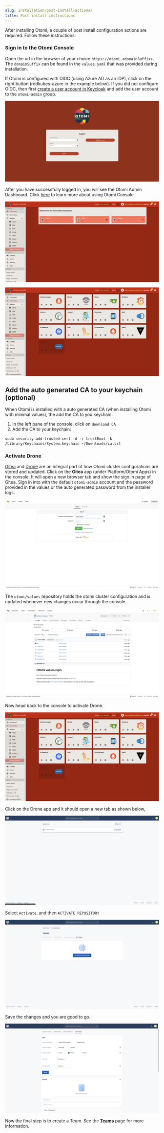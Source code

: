 ```yaml
---
slug: installation/post-install-actions/
title: Post install instructions
---
```


After installing Otomi, a couple of post install configuration actions are required. Follow these instructions:

### Sign in to the Otomi Console

Open the url in the browser of your choice `https://otomi.<domainSuffix>`. The `domainSuffix` can be found in the `values.yaml` that was provided during installation.

If Otomi is configured with OIDC (using Azure AD as an IDP), click on the right button (redkubes-azure in the example below). If you did not configure OIDC, then first [create a user account in Keycloak](/docs/tutorials/create-keycloak-users#create-users) and add the user account to the `otomi-admin` group.


![console-login](img/console-login.png)

After you have successfully logged in, you will see the Otomi Admin Dashboard. Click [here](/docs/console) to learn more about using Otomi Console.

![console-lading-page](img/console-landing-page.png)

![console-apps](img/console-apps.png)


## Add the auto generated CA to your keychain (optional)

When Otomi is installed with a auto generated CA (when installing Otomi with minimal values), the add the CA to you keychain:

1. In the left pane of the console, click on `download CA`
2. Add the CA to your keychain:

```
sudo security add-trusted-cert -d -r trustRoot -k /Library/Keychains/System.keychain ~/Downloads/ca.crt
```

### Activate Drone

[Gitea](https://gitea.io/en-us/) and [Drone](https://www.drone.io/) are an integral part of how Otomi cluster configurations are stored and updated. Click on the **Gitea** app (under Platform/Otomi Apps) in the console. It will open a new browser tab and show the sign in page of Gitea. Sign in into with the default `otomi-admin` account and the password provided in the values or the auto generated password from the installer logs.

![gitea-login](img/gitea-login.png)

The `otomi/values` repository holds the otomi cluster configuration and is updated whenever new changes occur through the console.

![gitea-values](img/gitea-values.png)

Now head back to the console to activate Drone.

![console-apps](img/console-apps.png)

Click on the Drone app and it should open a new tab as shown below,

![drone-landing](img/drone-landing.png)

Select `Activate`, and then `ACTIVATE REPOSITORY`

![drone-activate](img/drone-activate.png)

Save the changes and you are good to go.

![drone-save](img/drone-save.png)

Now the final step is to create a Team. See the **[Teams](/docs/console/teams)** page for more information.
